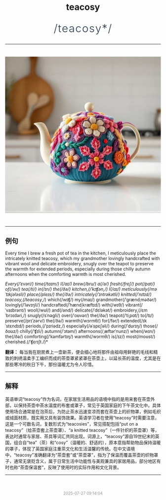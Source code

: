 <div align="center">

# teacosy

<div style="margin: 30px 0;">
<h1 style="font-size: 2.5em; font-weight: 300; letter-spacing: 2px; margin: 0; color: #2c3e50;">
/teacosy*/
</h1>
</div>

</div>

---

<div align="center" style="margin: 40px 0;">

![teacosy](images/teacosy.png)

</div>

---

## 例句

Every time I brew a fresh pot of tea in the kitchen, I meticulously place the intricately knitted teacosy, which my grandmother lovingly handcrafted with vibrant wool and delicate embroidery, snugly over the teapot to preserve the warmth for extended periods, especially during those chilly autumn afternoons when the comforting warmth is most cherished.

*Every(/ˈɛvəri/) time(/taɪm/) I(/aɪ/) brew(/bru/) a(/ə/) fresh(/frɛʃ/) pot(/pɑt/) of(/əv/) tea(/ti/) in(/ɪn/) the(/ðə/) kitchen,(/ˈkɪʧən,/) I(/aɪ/) meticulously(/məˈtɪkjələsli/) place(/pleɪs/) the(/ðə/) intricately(/ˈɪntrəkətli/) knitted(/ˈnɪtɪd/) teacosy,(/teacosy*,/) which(/wɪʧ/) my(/maɪ/) grandmother(/ˈgrændˌməðər/) lovingly(/ˈləvɪŋli/) handcrafted(/ˈhændˌkræftɪd/) with(/wɪθ/) vibrant(/ˈvaɪbrənt/) wool(/wʊl/) and(/ənd/) delicate(/ˈdɛləkət/) embroidery,(/ɛmˈbrɔɪdəri,/) snugly(/sˈnəgli/) over(/ˈoʊvər/) the(/ðə/) teapot(/ˈtiˌpɑt/) to(/tɪ/) preserve(/prɪˈzərv/) the(/ðə/) warmth(/wɔrmθ/) for(/fər/) extended(/ɪkˈstɛndɪd/) periods,(/ˈpɪriədz,/) especially(/əˈspɛʃəli/) during(/ˈdʊrɪŋ/) those(/ðoʊz/) chilly(/ˈʧɪli/) autumn(/ˈɔtəm/) afternoons(/ˌæftərˈnunz/) when(/wɪn/) the(/ðə/) comforting(/ˈkəmfərtɪŋ/) warmth(/wɔrmθ/) is(/ɪz/) most(/moʊst/) cherished.(/ˈʧɛrɪʃt./)*

**翻译：** 每当我在厨房煮上一壶新茶，便会细心地将那件由祖母用鲜艳的毛线和精致的刺绣温柔手工编织而成的茶壶罩紧紧罩在茶壶上，以延长茶的温度，尤其是在那些寒冷的秋日下午，那份温暖尤为令人珍惜。

---

## 解释

英语单词“teacosy”作为名词，在家居生活用品的语境中指的是用来套在茶壶外部，以保持茶壶中茶水温度的布套或罩子，常见于英国家庭的下午茶文化中。具体使用场合通常是在泡茶后，为防止茶水迅速变凉而套在茶壶上的织物罩，例如毛织或绒面材质，既实用又具有装饰效果。英语学习者在使用“teacosy”时需要注意，这是一个可数名词，复数形式为“teacosies”，常见搭配包括“put on a teacosy”（给茶壶套上茶壶罩）、“a knitted teacosy”（一件针织的茶壶罩）等，表达时通常与家居、茶具等词汇共同出现。词源上，“teacosy”源自19世纪末的英国，组合自“tea”（茶）和“cosy”（温暖的、舒适的），原本意指帮助物品保持温暖的罩子，体现了英国家庭注重茶文化和生活温馨的传统。在中文语境中，“teacosy”准确翻译为“茶壶套”或“茶壶罩”，指为了保温而覆盖茶壶的织物罩子，通常无褒贬含义，属于日常生活中功能性与美观兼具的家居用品，部分地区有时也称“茶壶保温套”，反映了使用时的实际作用和文化背景。


---

<div align="center" style="margin-top: 50px;">
<small style="color: #999; font-size: 0.9em;">2025-07-27 09:14:04</small>
</div>
